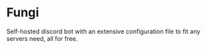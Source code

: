 # Fungi

Self-hosted discord bot with an extensive configuration file to fit any servers need, all for free.
